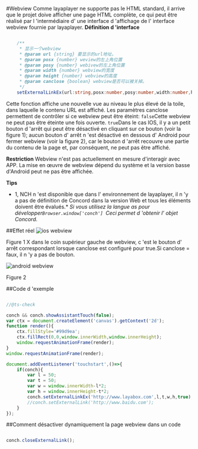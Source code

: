 #Webview
Comme layaplayer ne supporte pas le HTML standard, il arrive que le projet doive afficher une page HTML complète, ce qui peut être réalisé par l 'intermédiaire d' une interface d 'affichage de l' interface webview fournie par layaplayer.
**Définition d 'interface**  

```typescript

    /**
     * 显示一个webview
     * @param url {string} 要显示的url地址。
     * @param posx {number} weview的左上角位置
     * @param posy {number} webivew的左上角位置
     * @param width {number} webview的宽度
     * @param height {number} webview的高度
     * @param canclose {boolean} webview是否可以被关掉。
     */ 
    setExternalLinkEx(url:string,posx:number,posy:number,width:number,height:number,canclose:boolean):void;
```


Cette fonction affiche une nouvelle vue au niveau le plus élevé de la toile, dans laquelle le contenu URL est affiché.
Les paramètres canclose permettent de contrôler si ce webview peut être éteint:
`false`Cette webview ne peut pas être éteinte une fois ouverte.
`true`Dans le cas IOS, il y a un petit bouton d 'arrêt qui peut être désactivé en cliquant sur ce bouton (voir la figure 1); aucun bouton d' arrêt n 'est désactivé en dessous d' Android pour fermer webview (voir la figure 2), car le bouton d 'arrêt recouvre une partie du contenu de la page et, par conséquent, ne peut pas être affiché.


**Restriction**
Webview n'est pas actuellement en mesure d'interagir avec APP.
La mise en œuvre de webview dépend du système et la version basse d'Android peut ne pas être affichée.

**Tips**  
* 1, NCH n 'est disponible que dans l' environnement de layaplayer, il n 'y a pas de définition de Concord dans la version Web et tous les éléments doivent être évalués.*
*Si vous utilisez la langue as pour développer`Browser.window['conch'] `Ceci permet d 'obtenir l' objet Concord.*


##Effet réel
![ios webview](img/1.png)  

Figure 1
X dans le coin supérieur gauche de webview, c 'est le bouton d' arrêt correspondant lorsque canclose est configuré pour true.Si canclose = faux, il n 'y a pas de bouton.

![android webview](img/2.png)  

Figure 2

##Code d 'exemple

```javascript

//@ts-check

conch && conch.showAssistantTouch(false);
var ctx = document.createElement('canvas').getContext('2d');
function render(){
    ctx.fillStyle='#99d9ea';
    ctx.fillRect(0,0,window.innerWidth,window.innerHeight);
    window.requestAnimationFrame(render);
}
window.requestAnimationFrame(render);

document.addEventListener('touchstart',()=>{
    if(conch){
        var l = 50;
        var t = 50;
        var w = window.innerWidth-l*2;
        var h = window.innerHeight-t*2;
        conch.setExternalLinkEx('http://www.layabox.com',l,t,w,h,true);
        //conch.setExternalLink('http://www.baidu.com');
    }
});
```


##Comment désactiver dynamiquement la page webview dans un code


```javascript

conch.closeExternalLink();
```
